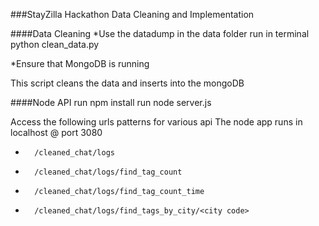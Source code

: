 ###StayZilla Hackathon Data Cleaning and Implementation

####Data Cleaning
*Use the datadump in the data folder
		run in terminal python clean_data.py

*Ensure that MongoDB is running 

This script cleans the data and inserts into the mongoDB


####Node API
		run npm install
		run node server.js


Access the following urls patterns for various api
The node app runs in localhost @ port 3080

* 		/cleaned_chat/logs
*		/cleaned_chat/logs/find_tag_count
*		/cleaned_chat/logs/find_tag_count_time
*		/cleaned_chat/logs/find_tags_by_city/<city code>